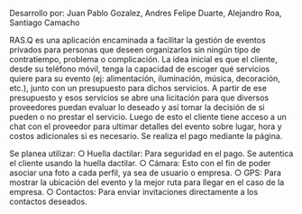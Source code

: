 Desarrollo por: Juan Pablo Gozalez, Andres Felipe Duarte, Alejandro Roa, Santiago Camacho

RAS.Q es una aplicación encaminada a facilitar la gestión de eventos
privados para personas que deseen organizarlos sin ningún tipo de contratiempo,
problema o complicación. La idea inicial es que el cliente, desde su teléfono móvil,
tenga la capacidad de escoger qué servicios quiere para su evento (ej: alimentación,
iluminación, música, decoración, etc.), junto con un presupuesto para dichos
servicios. A partir de ese presupuesto y esos servicios se abre una licitación para
que diversos proveedores puedan evaluar lo deseado y así tomar la decisión de si
pueden o no prestar el servicio. Luego de esto el cliente tiene acceso a un chat con
el proveedor para ultimar detalles del evento sobre lugar, hora y costos adicionales si
es necesario. Se realiza el pago mediante la página.

Se planea utilizar:
○ Huella dactilar: Para seguridad en el pago. Se autentica el cliente usando la
huella dactilar.
○ Cámara: Esto con el fin de poder asociar una foto a cada perfil, ya sea de
usuario o empresa.
○ GPS: Para mostrar la ubicación del evento y la mejor ruta para llegar en el
caso de la empresa.
○ Contactos: Para enviar invitaciones directamente a los contactos deseados.
